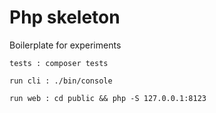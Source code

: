 # Php skeleton

Boilerplate for experiments

```
tests : composer tests

run cli : ./bin/console

run web : cd public && php -S 127.0.0.1:8123
```

